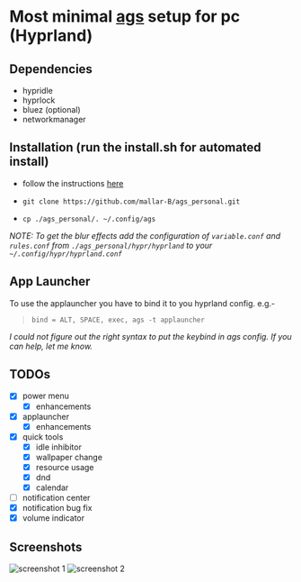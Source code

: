 # Most minimal [ags](https://aylur.github.io/ags-docs/) setup for pc (Hyprland)
## Dependencies
  - hypridle
  - hyprlock
  - bluez (optional)
  - networkmanager

## Installation (run the install.sh for automated install)
  - follow the instructions [here](https://aylur.github.io/ags-docs/config/installation/)

  - `git clone https://github.com/mallar-B/ags_personal.git`

  - `cp ./ags_personal/. ~/.config/ags`

*NOTE: To get the blur effects add the configuration of `variable.conf` and `rules.conf` from `./ags_personal/hypr/hyprland` to your `~/.config/hypr/hyprland.conf`*

## App Launcher
  To use the applauncher you have to bind it to you hyprland config. e.g.-
  > `bind = ALT, SPACE, exec, ags -t applauncher`

  *I could not figure out the right syntax to put the keybind in ags config. If you can help, let me know.*

## TODOs

  - [x] power menu
    - [x] enhancements 
  - [x] applauncher
    - [X] enhancements   
  - [X] quick tools
    - [X] idle inhibitor
    - [X] wallpaper change
    - [x] resource usage
    - [x] dnd
    - [x] calendar 
  - [ ] notification center
  - [X] notification bug fix
  - [X] volume indicator

## Screenshots

![screenshot 1](https://github.com/mallar-B/ags_personal/blob/main/.Screenshots/2024-04-25-151357_hyprshot.png)
![screenshot 2](https://github.com/mallar-B/ags_personal/blob/main/.Screenshots/powermenu.png/2024-05-26-141938_hyprshot.png)
